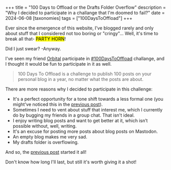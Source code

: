 +++
title = "100 Days to Offload or the Drafts Folder Overflow"
description = "Why I decided to participate in a challange that I'm doomed to fail?"
date = 2024-06-08
[taxonomies]
tags = ["100DaysToOffload"]
+++

Ever since the emergence of this website, I’ve blogged rarely and only about stuff that I considered not too boring or "cringy"... Well, it's time to break all that- <mark><span class="audio" style="cursor: pointer;" onclick="playAudio('party-horn.mp3')">PARTY HORN</span></mark>!

Did I just swear? -Anyway.

I've seen my friend [Orbital](https://orbitalmartian.codeberg.page) participate in [#100DaysToOffload](https://100daystooffload.com) challange, and I thought it would be fun to participate in it as well.

> 100 Days To Offload is a challenge to publish 100 posts on your personal blog in a year, no matter what the posts are about.

There are more reasons why I decided to participate in this challenge:

- It's a perfect opportunity for a tone shift towards a less formal one (you might've noticed this in the [previous post](@/blog/rewriting-neocities-website/index.md)).
- Sometimes I need to vent about stuff that interest me, which I currently do by bugging my friends in a group chat. That isn't ideal.
- I enjoy writing blog posts and want to get better at it, which isn’t possible without, well, writing.
- It's an excuse for posting more posts about blog posts on Mastodon.
- An empty blog makes me very sad.
- My drafts folder is overflowing.

And so, the [previous post](@/blog/rewriting-neocities-website/index.md) started it all!

Don't know how long I'll last, but still it's worth giving it a shot!

<script type="text/javascript">
	function playAudio(url) {
		new Audio(url).play();
	}
</script>
